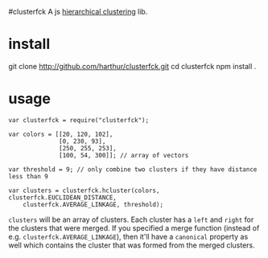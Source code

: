 #clusterfck
A js [hierarchical clustering](http://en.wikipedia.org/wiki/Hierarchical_clustering) lib.

# install
git clone http://github.com/harthur/clusterfck.git
cd clusterfck
npm install .

# usage
	var clusterfck = require("clusterfck");
	
	var colors = [[20, 120, 102],
	              [0, 230, 93],
	              [250, 255, 253],
	              [100, 54, 300]]; // array of vectors
	
	var threshold = 9; // only combine two clusters if they have distance less than 9
	
	var clusters = clusterfck.hcluster(colors, clusterfck.EUCLIDEAN_DISTANCE,
		clusterfck.AVERAGE_LINKAGE, threshold);


`clusters` will be an array of clusters. Each cluster has a `left` and `right` for the clusters that were merged. If you specified a merge function (instead of e.g. `clusterfck.AVERAGE_LINKAGE`), then it'll have a `canonical` property as well which contains the cluster that was formed from the merged clusters.


